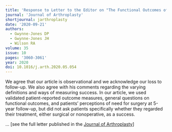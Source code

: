```yaml
---
title: 'Response to Letter to the Editor on "The Functional Outcomes of Patients With Knee Osteoarthritis Managed Nonoperatively at the Joint Clinic at 5-Year Follow-Up: Does Surgical Avoidance Mean Success?"'
journal: 'Journal of Arthroplasty'
shortjournal: jarthroplasty
date: '2020-09-21'
authors:
  - Gwynne-Jones DP
  - Gwynne-Jones JH
  - Wilson RA
volume: 35
issue: 10
pages: '3060-3061'
year: 2020
doi: 10.1016/j.arth.2020.05.054
---
```

We agree that our article is observational and we acknowledge our loss to follow-up. We also agree with his comments regarding the varying definitions and ways of measuring success. In our article, we used validated patient-reported outcome measures, general questions on functional outcomes, and patients’ perceptions of need for surgery at 5-year follow-up, but did not ask patients specifically whether they regarded their treatment, either surgical or nonoperative, as a success.

... \[see the full letter published in the [Journal of Arthroplasty](https://doi.org/10.1016/j.arth.2020.05.054)\]
